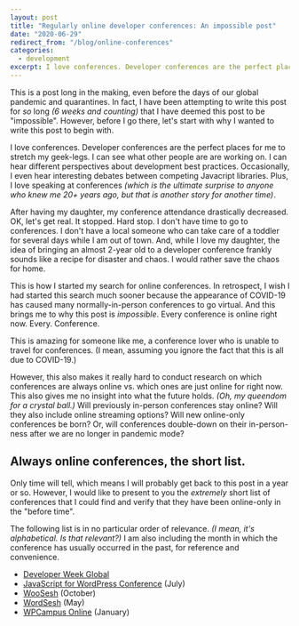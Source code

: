 ```yaml
---
layout: post
title: "Regularly online developer conferences: An impossible post"
date: "2020-06-29"
redirect_from: "/blog/online-conferences"
categories:
  - development
excerpt: I love conferences. Developer conferences are the perfect places for me to stretch my geek-legs.
---
```


This is a post long in the making, even before the days of our global pandemic and quarantines. In fact, I have been attempting to write this post for _so_ long _(6 weeks and counting)_ that I have deemed this post to be "impossible". However, before I go there, let's start with why I wanted to write this post to begin with.

I love conferences. Developer conferences are the perfect places for me to stretch my geek-legs. I can see what other people are are working on. I can hear different perspectives about development best practices. Occasionally, I even hear interesting debates between competing Javacript libraries. Plus, I love speaking at conferences _(which is the ultimate surprise to anyone who knew me 20+ years ago, but that is another story for another time)_.

After having my daughter, my conference attendance drastically decreased. OK, let's get real. It stopped. Hard stop. I don't have time to go to conferences. I don't have a local someone who can take care of a toddler for several days while I am out of town. And, while I love my daughter, the idea of bringing an almost 2-year old to a developer conference frankly sounds like a recipe for disaster and chaos. I would rather save the chaos for home.

This is how I started my search for online conferences. In retrospect, I wish I had started this search much sooner because the appearance of COVID-19 has caused many normally-in-person conferences to go virtual. And this brings me to why this post is _impossible_. Every conference is online right now. Every. Conference.

This is amazing for someone like me, a conference lover who is unable to travel for conferences. (I mean, assuming you ignore the fact that this is all due to COVID-19.)

However, this also makes it really hard to conduct research on which conferences are always online vs. which ones are just online for right now. This also gives me no insight into what the future holds. _(Oh, my queendom for a crystal ball.)_ Will previously in-person conferences stay online? Will they also include online streaming options? Will new online-only conferences be born? Or, will conferences double-down on their in-person-ness after we are no longer in pandemic mode?

## Always online conferences, the short list.

Only time will tell, which means I will probably get back to this post in a year or so. However, I would like to present to you the _extremely_ short list of conferences that I could find and verify that they have been online-only in the "before time".

The following list is in no particular order of relevance. _(I mean, it's alphabetical. Is that relevant?)_ I am also including the month in which the conference has usually occurred in the past, for reference and convenience.

* [Developer Week Global](https://www.developerweek.com/global/)
* [JavaScript for WordPress Conference](https://javascriptforwp.com/conference/) (July)
* [WooSesh](https://woosesh.com/) (October)
* [WordSesh](https://wordsesh.com/) (May)
* [WPCampus Online](https://online.wpcampus.org/) (January)
